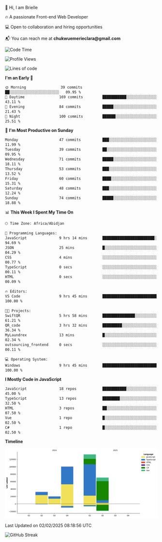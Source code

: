 <div align="left">
  <p>👋 Hi, I am Brielle</p>
  <p>🔥 A passionate Front-end Web Developer</p>
  <p>💻 Open to collaboration and hiring opportunities</p>
  <p>📬 You can reach me at <strong>chukwuemerieclara@gmail.com</strong></p>
</div>


 
 <!--START_SECTION:waka-->
![Code Time](http://img.shields.io/badge/Code%20Time-462%20hrs%2021%20mins-blue)

![Profile Views](http://img.shields.io/badge/Profile%20Views-0-blue)

![Lines of code](https://img.shields.io/badge/From%20Hello%20World%20I%27ve%20Written-285.3%20thousand%20lines%20of%20code-blue)

**I'm an Early 🐤** 

```text
🌞 Morning                39 commits          ██░░░░░░░░░░░░░░░░░░░░░░░   09.95 % 
🌆 Daytime                169 commits         ███████████░░░░░░░░░░░░░░   43.11 % 
🌃 Evening                84 commits          █████░░░░░░░░░░░░░░░░░░░░   21.43 % 
🌙 Night                  100 commits         ██████░░░░░░░░░░░░░░░░░░░   25.51 % 
```
📅 **I'm Most Productive on Sunday** 

```text
Monday                   47 commits          ███░░░░░░░░░░░░░░░░░░░░░░   11.99 % 
Tuesday                  39 commits          ██░░░░░░░░░░░░░░░░░░░░░░░   09.95 % 
Wednesday                71 commits          █████░░░░░░░░░░░░░░░░░░░░   18.11 % 
Thursday                 53 commits          ███░░░░░░░░░░░░░░░░░░░░░░   13.52 % 
Friday                   60 commits          ████░░░░░░░░░░░░░░░░░░░░░   15.31 % 
Saturday                 48 commits          ███░░░░░░░░░░░░░░░░░░░░░░   12.24 % 
Sunday                   74 commits          █████░░░░░░░░░░░░░░░░░░░░   18.88 % 
```


📊 **This Week I Spent My Time On** 

```text
🕑︎ Time Zone: Africa/Abidjan

💬 Programming Languages: 
JavaScript               9 hrs 14 mins       ████████████████████████░   94.69 % 
JSON                     25 mins             █░░░░░░░░░░░░░░░░░░░░░░░░   04.29 % 
CSS                      4 mins              ░░░░░░░░░░░░░░░░░░░░░░░░░   00.77 % 
TypeScript               0 secs              ░░░░░░░░░░░░░░░░░░░░░░░░░   00.11 % 
HTML                     0 secs              ░░░░░░░░░░░░░░░░░░░░░░░░░   00.09 % 

🔥 Editors: 
VS Code                  9 hrs 45 mins       █████████████████████████   100.00 % 

🐱‍💻 Projects: 
SwiftQR                  5 hrs 58 mins       ███████████████░░░░░░░░░░   61.21 % 
QR_code                  3 hrs 32 mins       █████████░░░░░░░░░░░░░░░░   36.34 % 
MyLaundrex               13 mins             █░░░░░░░░░░░░░░░░░░░░░░░░   02.34 % 
outsourcing_frontend     0 secs              ░░░░░░░░░░░░░░░░░░░░░░░░░   00.11 % 

💻 Operating System: 
Windows                  9 hrs 45 mins       █████████████████████████   100.00 % 
```

**I Mostly Code in JavaScript** 

```text
JavaScript               18 repos            ███████████░░░░░░░░░░░░░░   45.00 % 
TypeScript               13 repos            ████████░░░░░░░░░░░░░░░░░   32.50 % 
HTML                     3 repos             ██░░░░░░░░░░░░░░░░░░░░░░░   07.50 % 
Vue                      1 repo              █░░░░░░░░░░░░░░░░░░░░░░░░   02.50 % 
C#                       1 repo              █░░░░░░░░░░░░░░░░░░░░░░░░   02.50 % 
```



**Timeline**

![Lines of Code chart](https://raw.githubusercontent.com/Brielle28/Brielle28/main/assets/bar_graph.png)


 Last Updated on 02/02/2025 08:18:56 UTC
<!--END_SECTION:waka-->

![GitHub Streak](https://github-readme-streak-stats.herokuapp.com/?user=Brielle28)



